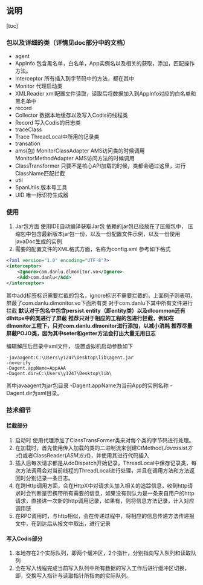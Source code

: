 ## 说明
[toc]


### 包以及详细的类（详情见doc部分中的文档）
- agent
 - AppInfo 
 包含黑名单，白名单，App实例名以及相关的获取，添加，匹配操作方法。
 - Interceptor
所有插入到字节码中的方法，都在其中
 - Monitor
代理启动类
 - XMLReader
xml配置文件读取，读取后将数据加入到AppInfo对应的白名单和黑名单中
- record
 - Collector
数据本地缓存以及写入Codis的线程类
 - Record
写入Codis的日志类
- traceClass
 - Trace
 ThreadLocal中所用的记录类
- transation
 - ams(包) 
   MonitorClassAdapter
   AMS访问类的时候调用
   MonitorMethodAdapter
   AMS访问方法的时候调用
 - ClassTransformer
 只要不是核心API加载的时候，类都会通过这里，进行ClassName匹配拦截
- util
 - SpanUtils
版本号工具
 - UID
唯一标识符生成器

### 使用
1. Jar包方面
使用IDE自动编译获取Jar包
依赖的jar包已经放在了压缩包中，
压缩包中包含最新版本jar包一份，以及一份配置文件示例，以及一份使用javaDoc生成的实例
1. 需要的配置文件的XML格式方面，名称为config.xml
参考如下格式
```xml
<?xml version="1.0" encoding="UTF-8"?>
<interceptor>
    <Ignore>com.danlu.dlmonitor.vo</Ignore>
    <Add>com.danlu</Add>
</interceptor>
```
其中add标签标识需要拦截的包名，ignore标识不需要拦截的，上面例子则表明，屏蔽了com.danlu.dlmonitor.vo下面所有类
对于com.danlu下其中所有文件进行拦截
**默认对于包名中包含persist.entity（即entity类）以及dlcommon还有dlhttpx中的类进行了屏蔽**
**推荐只对于相应的工程的包进行拦截，例如在dlmonitor工程下，只对com.danlu.dlmonitor进行添加，以减小消耗**
**推荐尽量屏蔽POJO类，因为其中seter和getter方法会打出大量无用日志**

编辑解压后目录中xml文件，
设置虚拟机启动参数如下
```
-javaagent:C:\Users\y1247\Desktop\lib\agent.jar
-noverify
-Dagent.appName=AppAAA
-Dagent.dir=C:\Users\y1247\Desktop\lib\
```
其中javaagent为jar包目录
-Dagent.appName为当前App的实例名称
-Dagent.dir为xml目录。

### 技术细节

#### 拦截部分
1. 启动时 使用代理添加了ClassTransFormer类来对每个类的字节码进行处理。
2. 在加载时，首先使用传入加载的类的二进制流来创建CtMethod(*Javassist方式*)或者ClassReader(*ASM方式*)，并使用其进行代码插入
3. 插入后每次请求都是从doDispatch开始记录，ThreadLocal中保存记录类，每次方法调用会对当前线程的ThreadLocal进行处理，并且在调用方法和方法返回时分别记录一条日志。
4. 在跨Http调用方面，会在HttpX中对请求头加入相关的追踪信息，收到http请求时会判断是否携带所有需要的信息，如果没有则认为是一条来自用户的http请求，直接进一次新的http调用记录，如果有，则将信息方法记录，计入对应调用链
5. 在RPC调用时，与http相似，会在传递过程中，将相应的信息传递方法传递报文中，在到达后从报文中取出，进行记录


#### 写入Codis部分
1. 本地存在2个实际队列，即两个缓冲区，2个指针，分别指向写入队列和读取队列
2. 会在写入线程完成当前写入队列中所有数据的写入工作后进行缓冲区切换，即，交换写入指针与读取指针所指向的实际队列。
